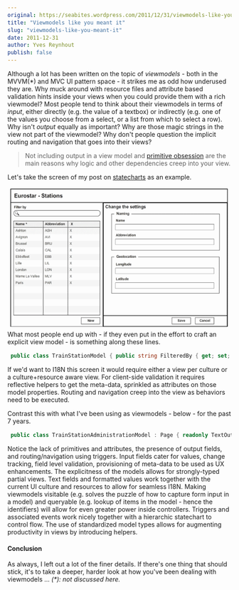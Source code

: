 ```yaml
---
original: https://seabites.wordpress.com/2011/12/31/viewmodels-like-you-meant-it/
title: "Viewmodels like you meant it"
slug: "viewmodels-like-you-meant-it"
date: 2011-12-31
author: Yves Reynhout
publish: false
---
```

Although a lot has been written on the topic of *viewmodels* - both in the MVVM(\*) and MVC UI pattern space - it strikes me as odd how underused they are. Why muck around with resource files and attribute based validation hints inside your views when you could provide them with a rich viewmodel? Most people tend to think about their viewmodels in terms of *input*, either directly (e.g. the value of a textbox) or indirectly (e.g. one of the values you choose from a select, or a list from which to select a row). Why isn't *output* equally as important? Why are those magic strings in the view not part of the viewmodel? Why don't people question the implicit routing and navigation that goes into their views?

> Not including output in a view model and [primitive obsession](http://jamesshore.com/Blog/PrimitiveObsession.html "Primitive obsession") are the main reasons why logic and other dependencies creep into your view.

Let's take the screen of my post on [statecharts](http://seabites.wordpress.com/2011/12/08/your-ui-is-a-statechart/ "Your UI is a statechart") as an example.

![Master Detail UI - Example](masterdetail1.png) What most people end up with - if they even put in the effort to craft an explicit view model - is something along these lines. 

```csharp
 public class TrainStationModel { public string FilteredBy { get; set; } public List TrainStations { get; set; } public TrainStationDetails SelectedTrainStation { get; set; } } public class TrainStationItem { public Guid TrainStationId { get; set; } public string Name { get; set; } public string Abbreviation { get; set; } } public class TrainStationDetails { public Guid TrainStationId { get; set; } \[Required, StringLength(80, MinLength = 1)\] public string Name { get; set; } \[Required, StringLength(40, MinLength = 1)\] public string Abbreviation { get; set; } \[Required, Range(0,360)\] public double Longitude { get; set; } \[Required, Range(0,360)\] public double Latitude { get; set; } } 
```



If we'd want to I18N this screen it would require either a view per culture or a culture+resource aware view. For client-side validation it requires reflective helpers to get the meta-data, sprinkled as attributes on those model properties. Routing and navigation creep into the view as behaviors need to be executed.

Contrast this with what I've been using as viewmodels - below - for the past 7 years.



```csharp
 public class TrainStationAdministrationModel : Page { readonly TextOutputField \_header; readonly TrainStationBodyModel \_body; public TrainStationAdministrationModel() : base("trainstationadministration") { \_header = new TextOutputField("header", new Text(new StringResource("EurostarStationsKey"))); \_body = new TrainStationBodyModel("body"); } public TextOutputField Header { get { return \_header; } } public TrainStationBodyModel Body { get { return \_body; } } } public class TrainStationBodyModel : ModelItem { readonly Trigger&lt;TextInputField&gt; \_filterByTrigger; readonly TrainStationDetailModel \_detail; readonly SelectList&lt;TrainStationListItem&gt; \_list; readonly Trigger&lt;TextOutputField&gt; \_newTrigger; public TrainStationBodyModel(string id) : base(id) { \_detail = new TrainStationDetailModel("detail"); \_list = new SelectList&lt;TrainStationListItem&gt;("list"); \_newTrigger = new Trigger&lt;TextOutputField&gt;("newtrigger", "new", new TextOutputField("newtext", new Text(new StringResource("NewTriggerKey")))); \_filterByTrigger = new Trigger&lt;TextInputField&gt;("filterbytrigger", "filterby", new TextInputField("filterbytext", new Text(new StringResource("FilterByKey")))); } public Trigger&lt;TextInputField&gt; FilterByTrigger { get { return \_filterByTrigger; } } public SelectList&lt;TrainStationListItem&gt; List { get { return \_list; } } public TrainStationDetailModel Detail { get { return \_detail; } } public Trigger&lt;TextOutputField&gt; NewTrigger { get { return \_newTrigger; } } } public class TrainStationListItem : SelectListItem { readonly Trigger&lt;TextOutputField&gt; \_deleteTrigger; readonly TextOutputField \_name; readonly TextOutputField \_abbreviation; public TrainStationListItem(string id) : base(id) { \_name = new TextOutputField("name", Text.Empty); \_abbreviation = new TextOutputField("abbreviation", Text.Empty); \_deleteTrigger = new Trigger&lt;TextOutputField&gt;( "deletetrigger", "delete", id, new TextOutputField("deletetext", new Text("DeleteTriggerKey"))); } public TextOutputField Abbreviation { get { return \_abbreviation; } } public TextOutputField Name { get { return \_name; } } public Trigger&lt;TextOutputField&gt; DeleteTrigger { get { return \_deleteTrigger; } } } public class TrainStationDetailModel : ModelItem { readonly TextOutputField \_header; readonly TrainStationDetailNamingModel \_naming; readonly TrainStationDetailGeolocationModel \_geolocation; readonly Trigger&lt;TextOutputField&gt; \_saveTrigger; readonly Trigger&lt;TextOutputField&gt; \_cancelTrigger; public TrainStationDetailModel(string id) : base(id) { \_header = new TextOutputField("header", new Text(new StringResource("ChangeTheSettingsKey"))); \_naming = new TrainStationDetailNamingModel("naming"); \_geolocation = new TrainStationDetailGeolocationModel("geolocation"); \_saveTrigger = new Trigger&lt;TextOutputField&gt;(id, "add", new TextOutputField("savetrigger", new Text(new StringResource("SaveTriggerKey")))); \_cancelTrigger = new Trigger&lt;TextOutputField&gt;(id, "add", new TextOutputField("canceltrigger", new Text(new StringResource("CancelTriggerKey")))); } public TextOutputField Header { get { return \_header; } } public TrainStationDetailGeolocationModel Geolocation { get { return \_geolocation; } } public TrainStationDetailNamingModel Naming { get { return \_naming; } } public Trigger&lt;TextOutputField&gt; SaveTrigger { get { return \_saveTrigger; } } public Trigger&lt;TextOutputField&gt; CancelTrigger { get { return \_cancelTrigger; } } } public class TrainStationDetailNamingModel : ModelItem { readonly TextOutputField \_header; readonly TextInputField \_name; readonly TextInputField \_abbreviation; public TrainStationDetailNamingModel(string id) : base(id) { \_header = new TextOutputField("header", new Text(new StringResource("NamingKey"))); \_name = new TextInputField("name", new Text(new StringResource("NameKey"))); \_abbreviation = new TextInputField("abbreviation", new Text(new StringResource("AbbreviationKey"))); } public TextOutputField Header { get { return \_header; } } public TextInputField Name { get { return \_name; } } public TextInputField Abbreviation { get { return \_abbreviation; } } } public class TrainStationDetailGeolocationModel : ModelItem { readonly TextOutputField \_header; readonly DoubleInputField \_longitude; readonly DoubleInputField \_latitude; public TrainStationDetailGeolocationModel(string id) : base(id) { \_header = new TextOutputField("header", new Text(new StringResource("GeolocationKey"))); \_longitude = new DoubleInputField("longitude", new Text(new StringResource("LongitudeKey"))); \_latitude = new DoubleInputField("latitude", new Text(new StringResource("LatitudeKey"))); } public TextOutputField Header { get { return \_header; } } public DoubleInputField Longitude { get { return \_longitude; } } public DoubleInputField Latitude { get { return \_latitude; } } } 
```

 Notice the lack of primitives and attributes, the presence of output fields, and routing/navigation using triggers. Input fields cater for values, change tracking, field level validation, provisioning of meta-data to be used as UX enhancements. The explicitness of the models allows for strongly-typed partial views. Text fields and formatted values work together with the current UI culture and resources to allow for seamless I18N. Making viewmodels visitable (e.g. solves the puzzle of how to capture form input in a model) and queryable (e.g. lookup of items in the model - hence the identifiers) will allow for even greater power inside controllers. Triggers and associated events work nicely together with a hierarchic statechart to control flow. The use of standardized model types allows for augmenting productivity in views by introducing helpers.

#### Conclusion

As always, I left out a lot of the finer details. If there's one thing that should stick, it's to take a deeper, harder look at how you've been dealing with viewmodels ... *(\*): not discussed here.*
